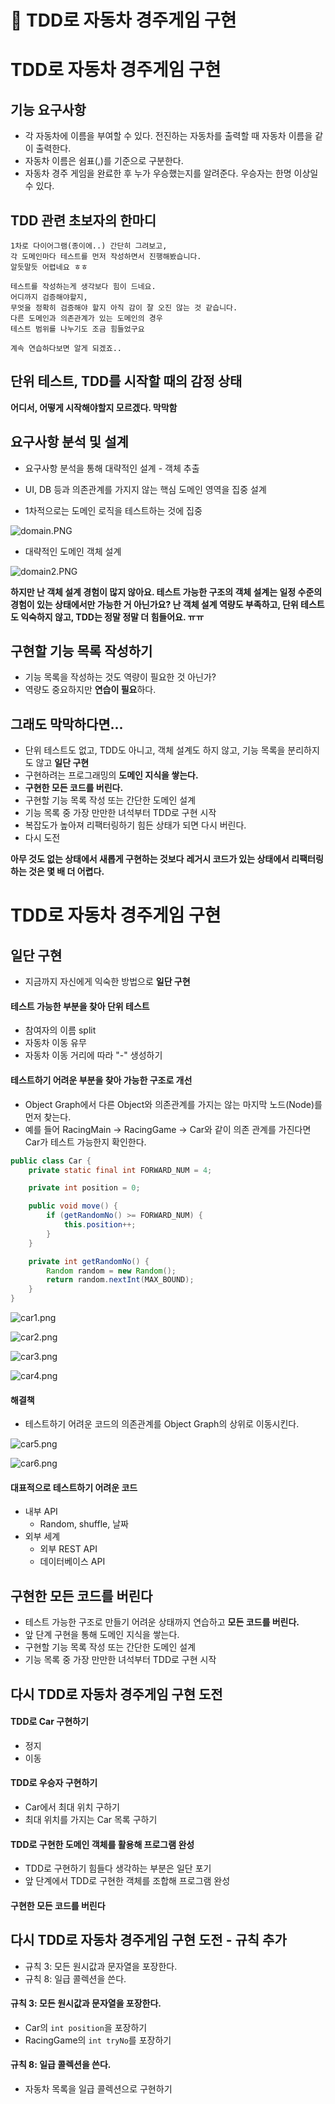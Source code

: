 # 📖 TDD로 자동차 경주게임 구현

# TDD로 자동차 경주게임 구현

## 기능 요구사항

- 각 자동차에 이름을 부여할 수 있다. 전진하는 자동차를 출력할 때 자동차 이름을 같이 출력한다.
- 자동차 이름은 쉼표(,)를 기준으로 구분한다.
- 자동차 경주 게임을 완료한 후 누가 우승했는지를 알려준다. 우승자는 한명 이상일 수 있다.

## TDD 관련 초보자의 한마디

```plaintext
1차로 다이어그램(종이에..) 간단히 그려보고, 
각 도메인마다 테스트를 먼저 작성하면서 진행해봤습니다.
알듯말듯 어렵네요 ㅎㅎ

테스트를 작성하는게 생각보다 힘이 드네요.
어디까지 검증해야할지, 
무엇을 정확히 검증해야 할지 아직 감이 잘 오진 않는 것 같습니다.
다른 도메인과 의존관계가 있는 도메인의 경우 
테스트 범위를 나누기도 조금 힘들었구요

계속 연습하다보면 알게 되겠죠..
```

## 단위 테스트, TDD를 시작할 때의 감정 상태

**어디서, 어떻게 시작해야할지 모르겠다. 막막함**

## 요구사항 분석 및 설계

- 요구사항 분석을 통해 대략적인 설계 - 객체 추출
- UI, DB 등과 의존관계를 가지지 않는 핵심 도메인 영역을 집중 설계

- 1차적으로는 도메인 로직을 테스트하는 것에 집중

![domain.PNG](https://firebasestorage.googleapis.com/v0/b/nextstep-real.appspot.com/o/lesson-attachments%2F-L9D5L4Xj_6xjTfOTRks%2Fdomain.PNG?alt=media&token=5083069f-e922-4f0e-95a4-d3fb9fb95224)

- 대략적인 도메인 객체 설계

![domain2.PNG](https://firebasestorage.googleapis.com/v0/b/nextstep-real.appspot.com/o/lesson-attachments%2F-L9D5L4Xj_6xjTfOTRks%2Fdomain2.PNG?alt=media&token=f8d287eb-e747-410c-979c-369eb3b26826)

**하지만 난 객체 설계 경험이 많지 않아요.
테스트 가능한 구조의 객체 설계는 일정 수준의 경험이 있는 상태에서만 가능한 거 아닌가요?
난 객체 설계 역량도 부족하고, 단위 테스트도 익숙하지 않고, TDD는 정말 정말 더 힘들어요. ㅠㅠ**

## 구현할 기능 목록 작성하기

- 기능 목록을 작성하는 것도 역량이 필요한 것 아닌가?
- 역량도 중요하지만 **연습이 필요**하다.

## 그래도 막막하다면...

- 단위 테스트도 없고, TDD도 아니고, 객체 설계도 하지 않고, 기능 목록을 분리하지도 않고 **일단 구현**
- 구현하려는 프로그래밍의 **도메인 지식을 쌓는다.**
- **구현한 모든 코드를 버린다.**
- 구현할 기능 목록 작성 또는 간단한 도메인 설계
- 기능 목록 중 가장 만만한 녀석부터 TDD로 구현 시작
- 복잡도가 높아져 리팩터링하기 힘든 상태가 되면 다시 버린다.
- 다시 도전

**아무 것도 없는 상태에서 새롭게 구현하는 것보다**
**레거시 코드가 있는 상태에서 리팩터링하는 것은 몇 배 더 어렵다.**

# TDD로 자동차 경주게임 구현

## 일단 구현

- 지금까지 자신에게 익숙한 방법으로 **일단 구현**

#### 테스트 가능한 부분을 찾아 단위 테스트

- 참여자의 이름 split
- 자동차 이동 유무
- 자동차 이동 거리에 따라 "-" 생성하기

#### 테스트하기 어려운 부분을 찾아 가능한 구조로 개선

- Object Graph에서 다른 Object와 의존관계를 가지는 않는 마지막 노드(Node)를 먼저 찾는다.
- 예를 들어 RacingMain -> RacingGame -> Car와 같이 의존 관계를 가진다면 Car가 테스트 가능한지 확인한다.

```java
public class Car {
    private static final int FORWARD_NUM = 4;

    private int position = 0;

    public void move() {
        if (getRandomNo() >= FORWARD_NUM) {
            this.position++;
        }
    }

    private int getRandomNo() {
        Random random = new Random();
        return random.nextInt(MAX_BOUND);
    }
}
```

![car1.png](https://firebasestorage.googleapis.com/v0/b/nextstep-real.appspot.com/o/lesson-attachments%2F-Kk9mNZRospN5eO7duC0%2Fcar1.png?alt=media&token=8f14912d-1804-48e1-96f8-9bba04191c8c)

![car2.png](https://firebasestorage.googleapis.com/v0/b/nextstep-real.appspot.com/o/lesson-attachments%2F-Kk9mNZRospN5eO7duC0%2Fcar2.png?alt=media&token=fc0423f7-6840-4638-8181-c494a0629dd5)

![car3.png](https://firebasestorage.googleapis.com/v0/b/nextstep-real.appspot.com/o/lesson-attachments%2F-Kk9mNZRospN5eO7duC0%2Fcar3.png?alt=media&token=5646987c-e744-4937-abcf-98b67fd8c08b)

![car4.png](https://firebasestorage.googleapis.com/v0/b/nextstep-real.appspot.com/o/lesson-attachments%2F-Kk9mNZRospN5eO7duC0%2Fcar4.png?alt=media&token=1561da8a-bafb-4cbf-b149-b958ad59ee42)

#### 해결책

- 테스트하기 어려운 코드의 의존관계를 Object Graph의 상위로 이동시킨다.

![car5.png](https://firebasestorage.googleapis.com/v0/b/nextstep-real.appspot.com/o/lesson-attachments%2F-Kk9mNZRospN5eO7duC0%2Fcar5.png?alt=media&token=6337ba4c-1bcb-42dd-8335-f953cc11fc7e)

![car6.png](https://firebasestorage.googleapis.com/v0/b/nextstep-real.appspot.com/o/lesson-attachments%2F-Kk9mNZRospN5eO7duC0%2Fcar6.png?alt=media&token=dcabdea9-69b2-4dcf-9f83-fea93208a4b3)

#### 대표적으로 테스트하기 어려운 코드

- 내부 API
  - Random, shuffle, 날짜
- 외부 세계
  - 외부 REST API
  - 데이터베이스 API

## 구현한 모든 코드를 버린다

- 테스트 가능한 구조로 만들기 어려운 상태까지 연습하고 **모든 코드를 버린다.**
- 앞 단계 구현을 통해 도메인 지식을 쌓는다.
- 구현할 기능 목록 작성 또는 간단한 도메인 설계
- 기능 목록 중 가장 만만한 녀석부터 TDD로 구현 시작

## 다시 TDD로 자동차 경주게임 구현 도전

#### TDD로 Car 구현하기

- 정지
- 이동

#### TDD로 우승자 구현하기

- Car에서 최대 위치 구하기
- 최대 위치를 가지는 Car 목록 구하기

#### TDD로 구현한 도메인 객체를 활용해 프로그램 완성

- TDD로 구현하기 힘들다 생각하는 부분은 일단 포기
- 앞 단계에서 TDD로 구현한 객체를 조합해 프로그램 완성

#### 구현한 모든 코드를 버린다

## 다시 TDD로 자동차 경주게임 구현 도전 - 규칙 추가

- 규칙 3: 모든 원시값과 문자열을 포장한다.
- 규칙 8: 일급 콜렉션을 쓴다.

#### 규칙 3: 모든 원시값과 문자열을 포장한다.

- Car의 `int position`을 포장하기
- RacingGame의 `int tryNo`를 포장하기

#### 규칙 8: 일급 콜렉션을 쓴다.

- 자동차 목록을 일급 콜렉션으로 구현하기